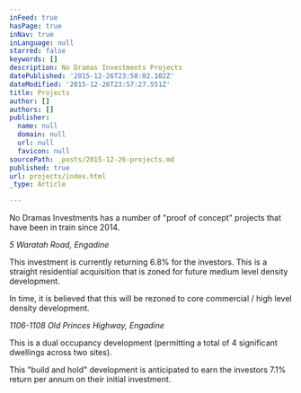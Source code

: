 ```yaml
---
inFeed: true
hasPage: true
inNav: true
inLanguage: null
starred: false
keywords: []
description: No Dramas Investments Projects
datePublished: '2015-12-26T23:58:02.102Z'
dateModified: '2015-12-26T23:57:27.551Z'
title: Projects
author: []
authors: []
publisher:
  name: null
  domain: null
  url: null
  favicon: null
sourcePath: _posts/2015-12-26-projects.md
published: true
url: projects/index.html
_type: Article

---
```

No Dramas Investments has a number of "proof of concept" projects that have been in train since 2014\.

_5 Waratah Road, Engadine_

This investment is currently returning 6.8% for the investors. This is a straight residential acquisition that is zoned for future medium level density development.

In time, it is believed that this will be rezoned to core commercial / high level density development.

_1106-1108 Old Princes Highway, Engadine_

This is a dual occupancy development (permitting a total of 4 significant dwellings across two sites).

This "build and hold" development is anticipated to earn the investors 7.1% return per annum on their initial investment.